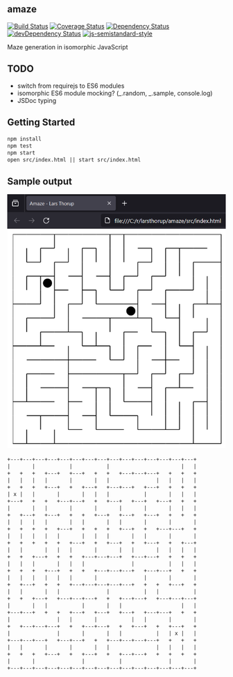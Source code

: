 ## amaze

[![Build Status](https://github.com/larsthorup/amaze/actions/workflows/ci.yml/badge.svg)](https://github.com/larsthorup/amaze/actions/workflows/ci.yml)
[![Coverage Status](https://coveralls.io/repos/larsthorup/amaze/badge.png?branch=master)](https://coveralls.io/r/larsthorup/amaze?branch=master)
[![Dependency Status](https://david-dm.org/larsthorup/amaze.png)](https://david-dm.org/larsthorup/amaze#info=dependencies)
[![devDependency Status](https://david-dm.org/larsthorup/amaze/dev-status.png)](https://david-dm.org/larsthorup/amaze#info=devDependencies)
[![js-semistandard-style](https://img.shields.io/badge/code%20style-semistandard-brightgreen.svg?style=flat-square)](https://github.com/Flet/semistandard)


Maze generation in isomorphic JavaScript

## TODO

- switch from requirejs to ES6 modules
- isomorphic ES6 module mocking? (_.random, _.sample, console.log)
- JSDoc typing

## Getting Started

    npm install
    npm test
    npm start
    open src/index.html || start src/index.html

## Sample output

![Maze](./amaze.png)

```
+---+---+---+---+---+---+---+---+---+---+---+---+---+---+---+
|       |           |           |                       |   |
+   +   +   +---+   +---+   +   +   +---+---+---+   +   +   +
|   |   |   |       |       |   |               |   |   |   |
+   +   +   +---+   +   +---+   +---+---+   +---+   +   +   +
| x |   |       |       |   |   |           |       |   |   |
+---+   +   +   +---+---+   +   +---+   +---+   +---+   +   +
|       |   |       |       |       |       |       |   |   |
+   +---+   +---+   +   +   +---+   +---+   +---+   +   +   +
|   |   |   |       |   |       |   |       |       |       |
+   +   +   +   +---+   +   +   +   +---+   +   +---+---+   +
|   |   |   |   |       |   |   |       |   |       |       |
+   +   +   +   +   +---+   +   +---+   +   +---+   +   +---+
|   |       |   |   |       |       |   |       |   |   |   |
+   +   +---+   +   +   +---+---+---+   +---+---+   +   +   +
|   |   |       |   |   |               |           |   |   |
+   +   +   +---+   +   +   +---+---+---+   +---+---+   +   +
|   |   |   |   |   |       |               |       |       |
+   +---+   +   +   +---+---+---+---+---+   +   +   +---+   +
|   |       |   |               |           |   |           |
+   +   +---+   +---+---+---+   +   +---+---+   +---+---+---+
|       |   |           |       |   |                   |   |
+---+---+   +   +   +---+   +---+   +---+   +---+---+   +   +
|               |   |       |           |   |       |       |
+   +---+---+---+   +   +---+---+   +   +---+   +   +---+   +
|               |       |       |   |           |   | x |   |
+---+---+---+   +---+---+   +   +---+---+---+---+   +   +   +
|   |       |       |       |   |               |   |   |   |
+   +   +   +---+   +   +---+   +   +---+---+   +   +   +   +
|       |               |           |               |       |
+---+---+---+---+---+---+---+---+---+---+---+---+---+---+---+
```
